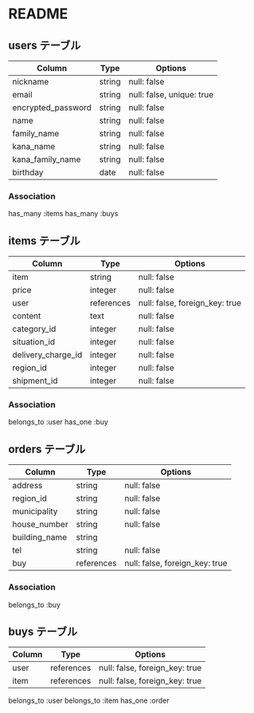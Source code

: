 # README

## users テーブル
| Column             | Type    | Options                   |
| ------------------ | ------- | ------------------------- |
| nickname           | string  | null: false               |
| email              | string  | null: false, unique: true |
| encrypted_password | string  | null: false               |
| name               | string  | null: false               |
| family_name        | string  | null: false               |
| kana_name          | string  | null: false               |
| kana_family_name   | string  | null: false               |
| birthday           | date    | null: false               |

### Association
  has_many :items
  has_many :buys



## items テーブル
| Column             | Type       | Options                        |
| ------------------ | ---------- | ------------------------------ |
| item               | string     | null: false                    |
| price              | integer    | null: false                    |
| user               | references | null: false, foreign_key: true |
| content            | text       | null: false                    |
| category_id        | integer    | null: false                    |
| situation_id       | integer    | null: false                    |
| delivery_charge_id | integer    | null: false                    |
| region_id          | integer    | null: false                    |
| shipment_id        | integer    | null: false                    |

### Association
  belongs_to :user
  has_one    :buy


## orders テーブル
| Column        | Type       | Options                        |
| ------------- | ---------- | ------------------------------ |
| address       | string     | null: false                    |
| region_id     | string     | null: false                    | 
| municipality  | string     | null: false                    |
| house_number  | string     | null: false                    |
| building_name | string     |                                |
| tel           | string     | null: false                    |
| buy           | references | null: false, foreign_key: true |


### Association
  belongs_to :buy


## buys テーブル
| Column     | Type       | Options                        |
| ---------- | ---------- | ------------------------------ |
| user       | references | null: false, foreign_key: true |
| item       | references | null: false, foreign_key: true |

belongs_to :user
belongs_to :item
has_one    :order